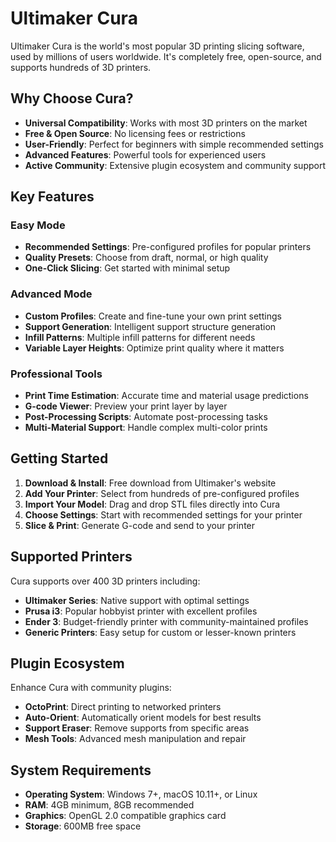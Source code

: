 # Ultimaker Cura

Ultimaker Cura is the world's most popular 3D printing slicing software, used by millions of users worldwide. It's completely free, open-source, and supports hundreds of 3D printers.

## Why Choose Cura?

- **Universal Compatibility**: Works with most 3D printers on the market
- **Free & Open Source**: No licensing fees or restrictions
- **User-Friendly**: Perfect for beginners with simple recommended settings
- **Advanced Features**: Powerful tools for experienced users
- **Active Community**: Extensive plugin ecosystem and community support

## Key Features

### Easy Mode
- **Recommended Settings**: Pre-configured profiles for popular printers
- **Quality Presets**: Choose from draft, normal, or high quality
- **One-Click Slicing**: Get started with minimal setup

### Advanced Mode
- **Custom Profiles**: Create and fine-tune your own print settings
- **Support Generation**: Intelligent support structure generation
- **Infill Patterns**: Multiple infill patterns for different needs
- **Variable Layer Heights**: Optimize print quality where it matters

### Professional Tools
- **Print Time Estimation**: Accurate time and material usage predictions
- **G-code Viewer**: Preview your print layer by layer
- **Post-Processing Scripts**: Automate post-processing tasks
- **Multi-Material Support**: Handle complex multi-color prints

## Getting Started

1. **Download & Install**: Free download from Ultimaker's website
2. **Add Your Printer**: Select from hundreds of pre-configured profiles
3. **Import Your Model**: Drag and drop STL files directly into Cura
4. **Choose Settings**: Start with recommended settings for your printer
5. **Slice & Print**: Generate G-code and send to your printer

## Supported Printers

Cura supports over 400 3D printers including:
- **Ultimaker Series**: Native support with optimal settings
- **Prusa i3**: Popular hobbyist printer with excellent profiles
- **Ender 3**: Budget-friendly printer with community-maintained profiles
- **Generic Printers**: Easy setup for custom or lesser-known printers

## Plugin Ecosystem

Enhance Cura with community plugins:
- **OctoPrint**: Direct printing to networked printers
- **Auto-Orient**: Automatically orient models for best results
- **Support Eraser**: Remove supports from specific areas
- **Mesh Tools**: Advanced mesh manipulation and repair

## System Requirements

- **Operating System**: Windows 7+, macOS 10.11+, or Linux
- **RAM**: 4GB minimum, 8GB recommended
- **Graphics**: OpenGL 2.0 compatible graphics card
- **Storage**: 600MB free space
